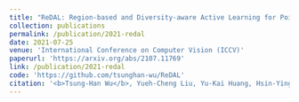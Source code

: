 ```yaml
---
title: "ReDAL: Region-based and Diversity-aware Active Learning for Point Cloud Semantic Segmentation"
collection: publications
permalink: /publication/2021-redal
date: 2021-07-25
venue: 'International Conference on Computer Vision (ICCV)'
paperurl: 'https://arxiv.org/abs/2107.11769'
link: /publication/2021-redal
code: 'https://github.com/tsunghan-wu/ReDAL'
citation: '<b>Tsung-Han Wu</b>, Yueh-Cheng Liu, Yu-Kai Huang, Hsin-Ying Lee, Hung-Ting Su, Ping-Chia Huang, Winston H. Hsu. &quot; <i>ICCV 2021</i>'
---
```

